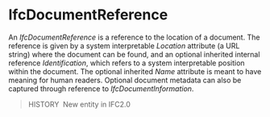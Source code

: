 IfcDocumentReference
====================

An _IfcDocumentReference_ is a reference to the location of a document. The reference is given by a system interpretable _Location_ attribute (a URL string) where the document can be found, and an optional inherited internal reference _Identification_, which refers to a system interpretable position within the document. The optional inherited _Name_ attribute is meant to have meaning for human readers. Optional document metadata can also be captured through reference to _IfcDocumentInformation_.

> HISTORY&nbsp; New entity in IFC2.0
